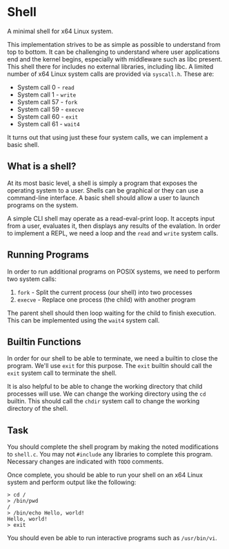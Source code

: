 Shell
=====

A minimal shell for x64 Linux system.

This implementation strives to be as simple as possible to understand from top to bottom. It can be challenging to understand where user applications end and the kernel begins, especially with middleware such as libc present. This shell there for includes no external libraries, including libc. A limited number of x64 Linux system calls are provided via `syscall.h`. These are:

- System call 0 - `read`
- System call 1 - `write`
- System call 57 - `fork`
- System call 59 - `execve`
- System call 60 - `exit`
- System call 61 - `wait4`

It turns out that using just these four system calls, we can implement a basic shell.

What is a shell?
----------------

At its most basic level, a shell is simply a program that exposes the operating system to a user. Shells can be graphical or they can use a command-line interface. A basic shell should allow a user to launch programs on the system.

A simple CLI shell may operate as a read-eval-print loop. It accepts input from a user, evaluates it, then displays any results of the evalation. In order to implement a REPL, we need a loop and the `read` and `write` system calls.

Running Programs
----------------

In order to run additional programs on POSIX systems, we need to perform two system calls:

1. `fork` - Split the current process (our shell) into two processes
2. `execve` - Replace one process (the child) with another program

The parent shell should then loop waiting for the child to finish execution. This can be implemented using the `wait4` system call.

Builtin Functions
-----------------

In order for our shell to be able to terminate, we need a builtin to close the program. We'll use `exit` for this purpose. The `exit` builtin should call the `exit` system call to terminate the shell.

It is also helpful to be able to change the working directory that child processes will use. We can change the working directory using the `cd` builtin. This should call the `chdir` system call to change the working directory of the shell.

Task
----

You should complete the shell program by making the noted modifications to `shell.c`. You may not `#include` any libraries to complete this program. Necessary changes are indicated with `TODO` comments.

Once complete, you should be able to run your shell on an x64 Linux system and perform output like the following:

```
> cd /
> /bin/pwd
/
> /bin/echo Hello, world!
Hello, world!
> exit
```

You should even be able to run interactive programs such as `/usr/bin/vi`.

